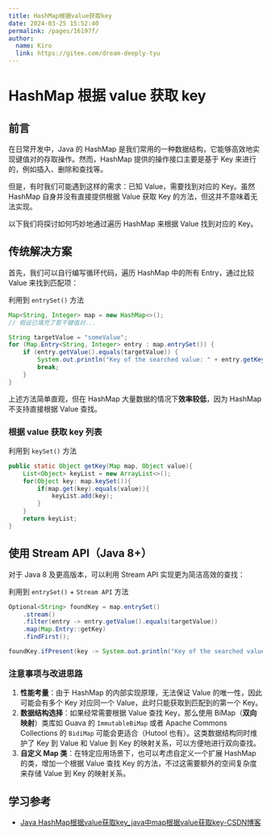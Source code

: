 ```yaml
---
title: HashMap根据value获取key
date: 2024-03-25 15:52:40
permalink: /pages/16197f/
author: 
  name: Kiro
  link: https://gitee.com/dream-deeply-tyu
---
```

# HashMap 根据 value 获取 key

## 前言

在日常开发中，Java 的 HashMap 是我们常用的一种数据结构，它能够高效地实现键值对的存取操作。然而，HashMap 提供的操作接口主要是基于 Key 来进行的，例如插入、删除和查找等。

但是，有时我们可能遇到这样的需求：已知 Value，需要找到对应的 Key。虽然 HashMap 自身并没有直接提供根据 Value 获取 Key 的方法，但这并不意味着无法实现。

以下我们将探讨如何巧妙地通过遍历 HashMap 来根据 Value 找到对应的 Key。



## 传统解决方案

首先，我们可以自行编写循环代码，遍历 HashMap 中的所有 Entry，通过比较 Value 来找到匹配项：

利用到 `entrySet()` 方法

```java
Map<String, Integer> map = new HashMap<>();
// 假设已填充了若干键值对...

String targetValue = "someValue";
for (Map.Entry<String, Integer> entry : map.entrySet()) {
    if (entry.getValue().equals(targetValue)) {
        System.out.println("Key of the searched value: " + entry.getKey());
        break;
    }
}
```

上述方法简单直观，但在 HashMap 大量数据的情况下**效率较低**，因为 HashMap 不支持直接根据 Value 查找。



### 根据 value 获取 key 列表

利用到 `keySet()` 方法

```java
public static Object getKey(Map map, Object value){
    List<Object> keyList = new ArrayList<>();
    for(Object key: map.keySet()){
        if(map.get(key).equals(value)){
            keyList.add(key);
        }
    }
    return keyList;
}
```





## 使用 Stream API（Java 8+）

对于 Java 8 及更高版本，可以利用 Stream API 实现更为简洁高效的查找：

利用到 `entrySet()` + `Stream API` 方法

```java
Optional<String> foundKey = map.entrySet()
    .stream()
    .filter(entry -> entry.getValue().equals(targetValue))
    .map(Map.Entry::getKey)
    .findFirst();

foundKey.ifPresent(key -> System.out.println("Key of the searched value: " + key));
```

### 注意事项与改进思路

1. **性能考量**：由于 HashMap 的内部实现原理，无法保证 Value 的唯一性，因此可能会有多个 Key 对应同一个 Value，此时只能获取到匹配到的第一个 Key。
2. **数据结构选择**：如果经常需要根据 Value 查找 Key，那么使用 BiMap（**双向映射**）类库如 Guava 的 `ImmutableBiMap` 或者 Apache Commons Collections 的 `BidiMap` 可能会更适合（Hutool 也有）。这类数据结构同时维护了 Key 到 Value 和 Value 到 Key 的映射关系，可以方便地进行双向查找。
3. **自定义 Map 类**：在特定应用场景下，也可以考虑自定义一个扩展 HashMap 的类，增加一个根据 Value 查找 Key 的方法，不过这需要额外的空间复杂度来存储 Value 到 Key 的映射关系。





## 学习参考

- [Java HashMap根据value获取key_java中map根据value获取key-CSDN博客](https://blog.csdn.net/u014259820/article/details/78835739)

